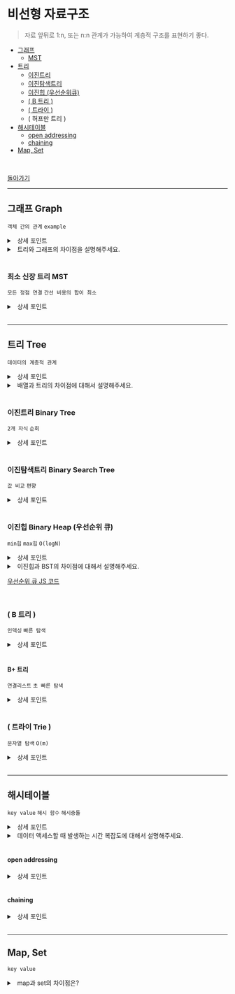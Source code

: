 # 비선형 자료구조

> 자료 앞뒤로 1:n, 또는 n:n 관계가 가능하여 계층적 구조를 표현하기 좋다.

  - [그래프](#그래프-graph)
    - [MST](#최소-신장-트리-mst)
  - [트리](#트리-tree)
    - [이진트리](#이진트리-binary-tree)
    - [이진탐색트리](#이진탐색트리-binary-search-tree)
    - [이진힙 (우선순위큐)](#이진힙-binary-heap-우선순위-큐)
    - [( B 트리 )](#-b-트리-)
    - [( 트라이 )](#-트라이-trie-)
    - ( 허프만 트리 )
  - [해시테이블](#해시테이블)
    - [open addressing](#open-addressing)
    - [chaining](#chaining)
  - [Map, Set](#map-set)


<br>

[돌아가기](./README.md)

---

## 그래프 Graph

`객체 간의 관계` `example` 


<details>
<summary>&nbsp; 상세 포인트</summary>
<p>

- BFS(최단 경로), DFS(모든 노드 방문) `O(V+E)`
- 인접 행렬, 인접 리스트
- 방향, 간선에 가치

</p>
</details>

<details>
<summary>&nbsp; 트리와 그래프의 차이점을 설명해주세요.</summary>
<p>

- 트리는 사이클이 없다.
- 트리는 루트 노드가 있다. (모든 노드는 하나의 부모노드 만을 갖는다)

</p>
</details>

<br>

### 최소 신장 트리 MST

`모든 정점 연결` `간선 비용의 합이 최소`

<details>
<summary>&nbsp; 상세 포인트</summary>
<p>

- Kruskal, Prim은 알고리즘에서.

</p>
</details>

<br>

---

## 트리 Tree

`데이터의 계층적 관계`

<details>
<summary>&nbsp; 상세 포인트</summary>
<p>

- 트리는 데이터의 계층적 관계를 표현한 자료구조이다.
- 포화이진트리: 가장 밑 층이 좌측부터 채워져 있다.
- 완전이진트리: 가장 밑 층에 비워 있는 노드가 없다.

</p>
</details>

<details>
<summary>&nbsp; 배열과 트리의 차이점에 대해서 설명해주세요.</summary>
<p>

`관계` `계층적`
- 배열은 선형적으로 데이터를 담는 자료구조이고, 트리는 계층적 데이터를 표현하는 자료구조이다.
- 개체과의 관계를 노드와 엣지를 통해서 쉽게 표현할 수 있다.

</p>
</details>

<br>


### 이진트리 Binary Tree

`2개 자식` `순회`

<details>
<summary>&nbsp; 상세 포인트</summary>
<p>

- 각각의 노드가 최대 두 개의 자식 노드를 가지는 트리이다.

<br>

| 순회 종류 |             |                                 |
| --------- | ----------- | ------------------------------- |
| 전위 순회 | preorder    | root를 먼저 방문                |
| 중위 순회 | inorder     | 좌측 하위 트리 방문후 root 방문 |
| 후위 순회 | postorder   | 하위 트리 모두 방문후 root 방문 |
| 레벨 순회 | level order | 층별로 좌측에서 우측으로 방문   |

</p>
</details>

<br>

### 이진탐색트리 Binary Search Tree

`값 비교` `편향`

<details>
<summary>&nbsp; 상세 포인트</summary>
<p>

- 각 노드에는 하나의 키만 갖는다.
- 좌측 자식은 부모보다 작고 우측 자식을 부모보다 크다.

<br>

- 효율적인 탐색을 위한 데이터 저장방법이다. `O(h)`
- 데이터를 저장하다보면 `편향된 트리`가 될 수 있다. `O(N)`
  - **AVL 트리**
    - 회전을 통해서 트리의 밸런스를 보장한다.
    - LL, RR, RL, LR
  - **Red-Black 트리**
    - Red 노드, Black 노드 개수를 기반으로 트리를 회전시켜 트리의 밸런스를 보장한다.
      - 루트노드는 검은색
      - 모든 leaf node밖의 노드들은 검은색
      - 빨간색 노드의 자식은 무조건 검은색
      - 루트~리프노드까지 나오는 검은색 노드의 수는 같다
</p>
</details>

<br>

### 이진힙 Binary Heap (우선순위 큐)

`min힙` `max힙` `O(logN)`

<details>
<summary>&nbsp; 상세 포인트</summary>
<p>

- 힙 중에서 가장 널리 쓰이는 형태 중 하나이다.
- 루트에 항상 최댓값 혹은 최솟값을 갖고 우선순위 큐를 구현하는데 적절하다.
- 삽입, 삭제, 힙정렬

</p>

</details>

<details>
<summary>&nbsp; 이진힙과 BST의 차이점에 대해서 설명해주세요.</summary>
<p>

- 이진힙은 모든 자식이 부모와 대소관계를 갖는데 min힙이면 자식이 더 크고 max힙이면 자식이 더 작다. 반면 BST같은 경우 좌측자식이 더 작고 우측자식이 더 커야한다.

</p>
</details>

[우선순위 큐 JS 코드](./PriorityQueue.js)

<br>

### ( B 트리 )

`인덱싱` `빠른 탐색` 


<details>
<summary>&nbsp; 상세 포인트</summary>
<p>

- 모든 리프노드들이 같은 레벨을 가질 수 있도록 자동으로 벨런스를 맞추는 트리다.
- 정렬된 순서를 보장한다.
- 멀티레벨 인덱싱을 통한 빠른 검색할 수 있다.

![B트리](https://media.vlpt.us/images/emplam27/post/ddbae2c9-da94-457d-bad8-77ff6791255b/B%ED%8A%B8%EB%A6%AC%20%EA%B8%B0%EB%B3%B8%20%ED%98%95%ED%83%9C.png)

- 대표적인 3차 B트리이다.
- 좌측 포인터에 작은 노드, 중간 포인터에 사이 노드, 우측에 큰 노드가 들어 간다.
- 검색방법
  - 루트에서 대소관계를 비교하여 아래 노드로 탐색한다.
  - 리프노드에도 같은 key 값이 없으면 검색이 실패된다.

</p>
</details>

<br>

#### B+ 트리

`연결리스트` `초 빠른 탐색`

<details>
<summary>&nbsp; 상세 포인트</summary>
<p>

- 리프노드는 연결리스트의 형태로 선형 탐색이 가능하다.
- 모든 key, data가 리프노드 모여 있다.
- DBMS에서 인덱싱할 때 B+트리를 활용한다.

![B+트리](https://media.vlpt.us/images/emplam27/post/bcbce100-d475-4cda-aebe-946d1813949c/B%ED%94%8C%EB%9F%AC%EC%8A%A4%20%ED%8A%B8%EB%A6%AC%20%EA%B8%B0%EB%B3%B8%20%ED%98%95%ED%83%9C.jpg)

![B+트리 예시](https://media.vlpt.us/images/emplam27/post/64290106-d927-4a82-9e08-8e52783c7dd3/DB%20%EC%9D%B8%EB%8D%B1%EC%8A%A4.jpg)


</p>
</details>

<br>

### ( 트라이 Trie )

`문자열 탐색` `O(m)`

<details>
<summary>&nbsp; 상세 포인트</summary>
<p>

- 탐색 트리의 일종이다.
  - a-z 문자열이라면 26진 트리
- 삽입 탐색 모두 시간 복잡도 O(문자열 길이 m)이 걸린다.
- 자동 완성 알고리즘을 만들 수 있다.
  - 노드의 모든 자손은 노드에 연관된 문자열의 공통 접두사를 공유한다.

![예시사진](https://blog.kakaocdn.net/dn/pYAoN/btqPZJ9d7rl/YGhdbBzRXzLdY1ytJmsvJK/img.png)


- 트라이 만드는 법
  - Root에서부터 탐색을 시작한다.
  - 현 문자가 자식 노드 중에 있으면 그 노드를 탐색하고 없으면 새로운 노드를 생성한다.
  - 문자열의 모든 문자를 모두 탐색시킨다.

</p>
</details>

<br>

---

## 해시테이블

`key value` `해시 함수` `해시충돌`

<details>
<summary>&nbsp; 상세 포인트</summary>

---

- 해시 함수를 통해 키와 데이터값(value)를 매핑하여 함께 저장하는 자료구조이다.
- 해시 함수
  - 데이터를 효율적으로 관리하기 위해 임의의 길이의 데이터를 고정된 길이의 데이터로 매핑하는 함수이다.
  - 매핑된 고정된 길이의 데이터를 해시값이라고 부른다.
  - 예시. 나눗셈법, 곱셈법, universal hasing
- 데이터가 실제 저장되는 곳을 버킷 또는 슬롯이라고 한다.

---

</details>

<details>
<summary>&nbsp; 데이터 액세스할 때 발생하는 시간 복잡도에 대해서 설명해주세요.</summary>
<p>

- key를 바탕으로 해시연산을 하면 바로 value에 접근하기에 O(1)이 소요된다.
- 최악으로 해시충돌되어 모든 버킷을 순회하기에 최악으로 𝑂(1 + 버킷수) = O(N) 소요된다.

</p>
</details>

<br>

#### open addressing

<details>
<summary>&nbsp; 상세 포인트</summary>
<p>

- 충돌이 발생하면 다른 버킷에 데이터를 저장시킨다.
- 다른 버킷을 찾는 방법은 여러가지가 있다.

| 방식                       |                                                                                                                   |
| -------------------------- | ----------------------------------------------------------------------------------------------------------------- |
| 선형탐색 Linear probing    | 고정적으로 폭을 증가 시킨다. h(key) +1, +2 ..                                                                     |
| 제곱탐색 Quadratic probing | 폭을 제곱수로 증가 시킨다. h(key) +2, +4 ..                                                                       |
| Random Probing             | 랜덤 함수를 통해 증가 시킨다. h(key) +난수1, +난수2 ...                                                           |
| 이중해싱 Double hashing    | 다음 해시값의 규칙성을 없애는 방법으로 이동폭을 다른 해시함수를 통해 구한다. 위 방식들이 가지는 군집화 문제 없다. |

- 어느정도 데이터가 차면 테이블 크기를 적절하게 늘려주고 처음부터 다시 해싱하는 것이 좋다.

</p>
</details>

<br>


#### chaining

<details>
<summary>&nbsp; 상세 포인트</summary>
<p>

- 한 버킷에 들어갈 데이터 수를 제한하지 않고 충돌되면 체인에 데이터를 추가한다.
  - 체인을 연결리스트, 레드블랙트리로 구현
- 해시가 충돌 될 때 해당 버킷 체인에 `보조 해시 함수`를 통해 해시값을 변형하여 해시 충돌 가능성을 줄인다.
- 일반적으로 open이 chaining보다 느리다.
  - 버킷 밀도가 높아지면서 open이 충돌빈도가 높이지기 때문이다.


</p>
</details>

<br>

---

## Map, Set

`key value`


<details>
<summary>&nbsp; map과 set의 차이점은?</summary>
<p>

- map같은 경우 key와 value를 매핑시키는 자료구조로 key를 통해서 value를 접근할 수 있다.
- set같은 경우 key가 곧 value로 저장되는 자료구조로 집합에 value가 있는지 여부를 파악하기 쉽다.


</p>
</details>

<br>
